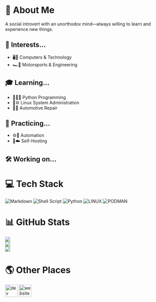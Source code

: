 # 🪪 About Me
A social introvert with an unorthodox mind—always willing to learn and experience new things.

## 💫 Interests...
- 🖥️📱 Computers & Technology
- 🏎️📐 Motorsports & Engineering

## 🎓 Learning...
- 🐍👨‍💻 Python Programming
- 🐧⚙️ Linux System Administration
- 🚗🔧 Automotive Repair

## 🎯 Practicing...
- ⚙️📝 Automation
- 🏡☁️ Self-Hosting

## 🛠️ Working on...


# 💻 Tech Stack
![Markdown](https://img.shields.io/badge/markdown-%23000000.svg?style=for-the-badge&logo=markdown&logoColor=white) ![Shell Script](https://img.shields.io/badge/shell_script-%23121011.svg?style=for-the-badge&logo=gnu-bash&logoColor=white) ![Python](https://img.shields.io/badge/python-3670A0?style=for-the-badge&logo=python&logoColor=ffdd54) ![LINUX](https://img.shields.io/badge/Linux-FCC624?style=for-the-badge&logo=linux&logoColor=black) ![PODMAN](https://img.shields.io/badge/podman-892CA0.svg?style=for-the-badge&logo=podman&logoColor=white)

# 📊 GitHub Stats
![](https://github-readme-stats.vercel.app/api?username=N3WK1D&theme=dark&hide_border=true&include_all_commits=false&count_private=false)<br/>![](https://github-readme-streak-stats.herokuapp.com/?user=N3WK1D&theme=dark&hide_border=true)<br/>![](https://github-readme-stats.vercel.app/api/top-langs/?username=N3WK1D&theme=dark&hide_border=true&include_all_commits=false&count_private=false&layout=compact)<br/>

# 🌎 Other Places
[<img src='https://cdn.jsdelivr.net/npm/simple-icons@3.0.1/icons/dev-dot-to.svg' alt='dev' height='40'>](https://dev.to/n3wk1d) [<img src='https://cdn.jsdelivr.net/npm/simple-icons@3.0.1/icons/icloud.svg' alt='website' height='40'>](https://n3wk1d.github.io)

<!-- Proudly created with GPRM ( https://gprm.itsvg.in ) -->
<!---
N3WK1D/N3WK1D is a ✨ special ✨ repository because its `README.md` (this file) appears on your GitHub profile.
You can click the Preview link to take a look at your changes.
--->
